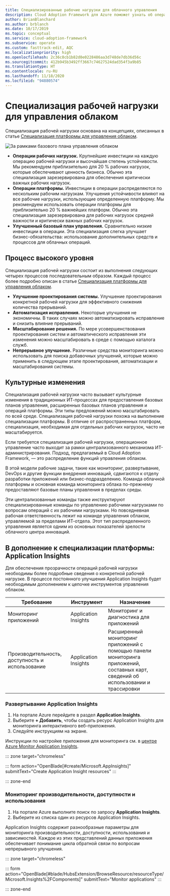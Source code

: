```yaml
---
title: Специализированные рабочие нагрузки для облачного управления
description: Cloud Adoption Framework для Azure поможет узнать об операциях облачного управления с использованием специализированных рабочих нагрузок.
author: BrianBlanchard
ms.author: brblanch
ms.date: 10/17/2019
ms.topic: conceptual
ms.service: cloud-adoption-framework
ms.subservice: operate
ms.custom: fasttrack-edit, AQC
ms.localizationpriority: high
ms.openlocfilehash: 2c36c8cb1b82d0e0228486aa3d748de7db36d56c
ms.sourcegitcommit: 412b945b3492ff3667c74627524dad354f3a9b85
ms.translationtype: HT
ms.contentlocale: ru-RU
ms.lasthandoff: 11/18/2020
ms.locfileid: "94880574"
---
```

# <a name="workload-specialization-for-cloud-management"></a>Специализация рабочей нагрузки для управления облаком

Специализация рабочей нагрузки основана на концепциях, описанных в статье [Специализация платформы для управления облаком](./platform-specialization.md).

![За рамками базового плана управления облаком](../../_images/manage/beyond-the-baseline.png)

- **Операции рабочих нагрузок.** Крупнейшие инвестиции на каждую операцию рабочей нагрузки и высочайшая степень устойчивости. Мы рекомендуем приблизительно для 20 % рабочих нагрузок, которые обеспечивают ценность бизнеса. Обычно эта специализация зарезервирована для обеспечения критически важных рабочих нагрузок.
- **Операции платформы.** Инвестиции в операции распределяются по нескольким рабочим нагрузкам. Улучшения устойчивости влияют на все рабочие нагрузки, использующие определенную платформу. Мы рекомендуем использовать операции платформы для приблизительно 20 % важнейших платформ. Обычно эта специализация зарезервирована для рабочих нагрузок средней важности и критически важных рабочих нагрузок.
- **Улучшенный базовый план управления.** Сравнительно низкие инвестиции в операции. Эта специализация слегка улучшает бизнес-обязательства: использование дополнительных средств и процессов для облачных операций.

## <a name="high-level-process"></a>Процесс высокого уровня

Специализация рабочей нагрузки состоит из выполнения следующих четырех процессов последовательным образом. Каждый процесс более подробно описан в статье [Специализация платформы для управления облаком](./platform-specialization.md).

- **Улучшение проектирования системы.** Улучшение проектирования конкретной рабочей нагрузки для эффективного снижения количества прерываний.
- **Автоматизация исправления.** Некоторые улучшения не экономичны. В таких случаях можно автоматизировать исправление и снизить влияние прерываний.
- **Масштабирование решения.** По мере усовершенствования проектирования систем и автоматического исправления эти изменения можно масштабировать в среде с помощью каталога служб.
- **Непрерывное улучшение.** Различные средства мониторинга можно использовать для поиска добавочных улучшений, которые можно применить в следующем этапе проектирования, автоматизации и масштабирования системы.

## <a name="cultural-change"></a>Культурные изменения

Специализация рабочей нагрузки часто вызывает культурные изменения в традиционных ИТ-процессах для предоставления базовых планов управления, расширенных базовых планов управления и операций платформы. Эти типы предложений можно масштабировать по всей среде. Специализация рабочей нагрузки похожа на выполнение специализации платформы. В отличие от распространенных платформ, специализация, необходимая для отдельных рабочих нагрузок, часто не масштабируется.

Если требуется специализация рабочей нагрузки, операционное управление часто выходит за рамки централизованного механизма ИТ-администрирования. Подход, предлагаемый в Cloud Adoption Framework, — это распределение функций управления облаком.

В этой модели рабочие задачи, такие как мониторинг, развертывание, DevOps и другие функции внедрения инноваций, сдвигаются к отделу разработки приложений или бизнес-подразделению. Команда облачной платформы и основная команда мониторинга облака по-прежнему предоставляют базовые планы управления в пределах среды.

Эти централизованные команды также инструктируют специализированные команды по управлению рабочими нагрузками по вопросам операций с их рабочими нагрузками. Но повседневная рабочая ответственность лежит на команде управления облаком, управляемой за пределами ИТ-отдела. Этот тип распределенного управления является одним из основных показателей зрелости облачного центра инноваций.

## <a name="beyond-platform-specialization-application-insights"></a>В дополнение к специализации платформы: Application Insights

Для обеспечения прозрачности операций рабочей нагрузки необходимы более подробные сведения о конкретной рабочей нагрузке. В процессе постоянного улучшения Application Insights будет необходимым дополнением к цепочке инструментов управления облаком.

| Требование                          | Инструмент                 | Назначение                                                                                |
| ------------------------------------ | -------------------- | -------------------------------------------------------------------------------------- |
| Мониторинг приложений               | Application Insights | Мониторинг и диагностика для приложений                                                    |
| Производительность, доступность и использование | Application Insights | Расширенный мониторинг приложений с помощью панели мониторинга приложений, составных карт, сведений об использовании и трассировки |

### <a name="deploy-application-insights"></a>Развертывание Application Insights

1. На портале Azure перейдите в раздел **Application Insights**.
1. Выберите **+ Добавить**, чтобы создать ресурс Application Insights для мониторинга интерактивного веб-приложения.
1. Следуйте инструкциям на экране.

Инструкции по настройке приложения для мониторинга см. в [центре Azure Monitor Application Insights](/azure/azure-monitor/azure-monitor-app-hub).

::: zone target="chromeless"

::: form action="OpenBlade[#create/Microsoft.AppInsights]" submitText="Create Application Insight resources" :::

::: zone-end

### <a name="monitor-performance-availability-and-usage"></a>Мониторинг производительности, доступности и использования

1. На портале Azure выполните поиск по запросу **Application Insights**.
1. Выберите из списка один из ресурсов Application Insights.

Application Insights содержит разнообразные параметры для мониторинга производительности, доступности, использования и зависимостей. Каждое из этих представлений данных приложения обеспечивает понимание цикла обратной связи по вопросам непрерывного улучшения.

::: zone target="chromeless"

<!-- markdownlint-disable DOCSMD001 -->

::: form action="OpenBlade[#blade/HubsExtension/BrowseResource/resourceType/Microsoft.Insights%2FComponents]" submitText="Monitor applications" :::

<!-- markdownlint-enable DOCSMD001 -->

::: zone-end
